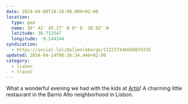```yaml
---
date: 2024-04-08T18:18:00.000+02:00
location:
  type: geo
  name: 38° 42′ 45.17″ N 9° 8′ 38.92″ W
  latitude: 38.712547
  longitude: -9.144144
syndication:
  - https://social.lol/@alienlebarge/112237446698874335
updated: 2024-04-14T00:16:34.446+02:00
category:
  - lisbon
  - travel
---
```


What a wonderful evening we had with the kids at [Artis](artiswinebar.pt)! A charming little restaurant in the Barrio Alto neighborhood in Lisbon.
